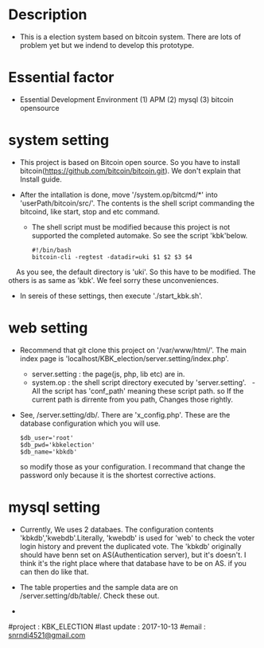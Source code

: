 # Description

- This is a election system based on bitcoin system. There are lots of problem yet but we indend to develop this prototype.

# Essential factor 
- Essential Development Environment
  (1) APM
  (2) mysql
  (3) bitcoin opensource
  
# system setting
- This project is based on Bitcoin open source. So you have to install bitcoin(https://github.com/bitcoin/bitcoin.git). We don't explain that Install guide.

- After the intallation is done, move '/system.op/bitcmd/*' into 'userPath/bitcoin/src/'. The contents is the shell script commanding the bitcoind, like start, stop and etc command.

  - The shell script must be modified because this project is not supported the completed automake. So see the script     'kbk'below.
  
        #!/bin/bash
        bitcoin-cli -regtest -datadir=uki $1 $2 $3 $4
     
     As you see, the default directory is 'uki'. So this have to be modified. The others is as same as 'kbk'. We feel sorry these unconveniences.
     
 - In sereis of these settings, then execute './start_kbk.sh'.

# web setting

- Recommend that git clone this project on '/var/www/html/'. The main index page is 'localhost/KBK_election/server.setting/index.php'. 

  - server.setting : the page(js, php, lib etc) are in.
  - system.op : the shell script directory executed by 'server.setting'.
    - All the script has 'conf_path' meaning these script path. so If the current path is dirrente from you path, Changes those rightly.

- See, /server.setting/db/. There are 'x_config.php'. These are the database configuration which you will use. 
 
      $db_user='root'
      $db_pwd='kbkelection'
      $db_name='kbkdb'
 
  so modify those as your configuration. I recommand that change the password only because it is the shortest corrective actions.
  
# mysql setting

- Currently, We uses 2 databaes. The configuration contents 'kbkdb','kwebdb'.Literally, 'kwebdb' is used for 'web' to check the voter login history and prevent the duplicated vote. The 'kbkdb' originally should have benn set on AS(Authentication server), but it's doesn't. I think it's the right place where that database have to be on AS. if you can then do like that.

- The table properties  and the sample data are on /server.setting/db/table/. Check these out.
-
#project : KBK_ELECTION
#last update : 2017-10-13
#email : snrndi4521@gmail.com

